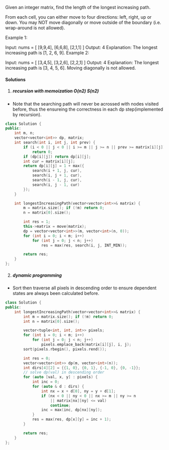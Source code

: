 Given an integer matrix, find the length of the longest increasing path.

From each cell, you can either move to four directions: left, right, up or down. You may NOT move diagonally or move outside of the boundary (i.e. wrap-around is not allowed).

Example 1:

Input: nums = 
[
  [9,9,4],
  [6,6,8],
  [2,1,1]
] 
Output: 4 
Explanation: The longest increasing path is [1, 2, 6, 9].
Example 2:

Input: nums = 
[
  [3,4,5],
  [3,2,6],
  [2,2,1]
] 
Output: 4 
Explanation: The longest increasing path is [3, 4, 5, 6]. Moving diagonally is not allowed.


#### Solutions

1. ##### recursion with memoization O(n2) S(n2)

- Note that the searching path will never be acrossed with nodes visited before, thus the ensureing the correctness in each dp step(implemented by recursion).

```cpp
class Solution {
public:
    int m, n;
    vector<vector<int>> dp, matrix;
    int search(int i, int j, int prev) {
        if (i < 0 || j < 0 || i >= m || j >= n || prev >= matrix[i][j])
            return 0;
        if (dp[i][j]) return dp[i][j];
        int cur = matrix[i][j];
        return dp[i][j] = 1 + max({
            search(i + 1, j, cur),
            search(i, j + 1, cur),
            search(i - 1, j, cur),
            search(i, j - 1, cur)
        });
    }

    int longestIncreasingPath(vector<vector<int>>& matrix) {
        m = matrix.size(); if (!m) return 0;
        n = matrix[0].size();

        int res = 1;
        this->matrix = move(matrix);
        dp = vector<vector<int>>(m, vector<int>(n, 0));
        for (int i = 0; i < m; i++)
            for (int j = 0; j < n; j++)
                res = max(res, search(i, j, INT_MIN));

        return res;
    }
};
```


2. ##### dynamic programming

- Sort then traverse all pixels in descending order to ensure dependent states are always been calculated before.

```cpp
class Solution {
public:
    int longestIncreasingPath(vector<vector<int>>& matrix) {
        int m = matrix.size(); if (!m) return 0;
        int n = matrix[0].size();

        vector<tuple<int, int, int>> pixels;
        for (int i = 0; i < m; i++)
            for (int j = 0; j < n; j++)
                pixels.emplace_back(matrix[i][j], i, j);
        sort(pixels.rbegin(), pixels.rend());

        int res = 0;
        vector<vector<int>> dp(m, vector<int>(n));
        int dirs[4][2] = {{1, 0}, {0, 1}, {-1, 0}, {0, -1}};
        // solve dp(val) in descending order
        for (auto [val, x, y] : pixels) {
            int inc = 0;
            for (auto & d : dirs) {
                int nx = x + d[0], ny = y + d[1];
                if (nx < 0 || ny < 0 || nx >= m || ny >= n 
                    || matrix[nx][ny] <= val)
                    continue;
                inc = max(inc, dp[nx][ny]);
            }
            res = max(res, dp[x][y] = inc + 1);
        }

        return res;
    }
};
```
